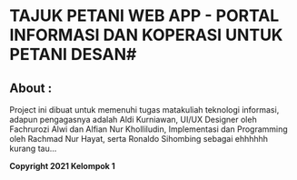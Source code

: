 # TAJUK PETANI WEB APP - PORTAL INFORMASI DAN KOPERASI UNTUK PETANI DESAN#

## About : ##

Project ini dibuat untuk memenuhi tugas matakuliah teknologi informasi, adapun pengagasnya adalah Aldi Kurniawan, UI/UX Designer oleh Fachrurozi Alwi dan Alfian Nur Kholliludin, Implementasi dan Programming oleh Rachmad Nur Hayat, serta Ronaldo Sihombing sebagai ehhhhhh kurang tau...


**Copyright 2021 Kelompok 1**
